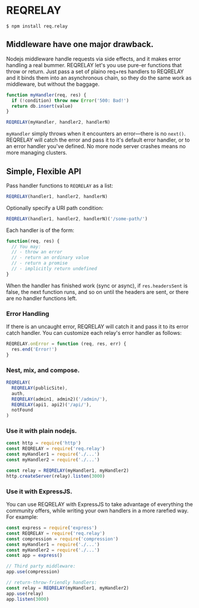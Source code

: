 # REQRELAY
```
$ npm install req.relay
```

## Middleware have one major drawback.
Nodejs middleware handle requests via side effects, and it makes error handling a real bummer. REQRELAY let's you use pure-er functions that throw or return. Just pass a set of plaino req+res handlers to REQRELAY and it binds them into an asynchronous chain, so they do the same work as middleware, but without the baggage.

```js
function myHandler(req, res) {
  if (!condition) throw new Error('500: Bad!')
  return db.insert(value)
}
```

```js
REQRELAY(myHandler, handler2, handlerN)
```

`myHandler` simply throws when it encounters an error&#8212;there is no `next()`. REQRELAY will catch the error and pass it to it's default error handler, or to an error handler you've defined. No more node server crashes means no more managing clusters.

## Simple, Flexible API
Pass handler functions to `REQRELAY` as a list:

```js
REQRELAY(handler1, handler2, handlerN)
```

Optionally specify a URI path condition:

```js
REQRELAY(handler1, handler2, handlerN)('/some-path/')
```

Each handler is of the form:

```js
function(req, res) {
  // You may:
  // - throw an error
  // - return an ordinary value
  // - return a promise
  // - implicitly return undefined
}
```
When the handler has finished work (sync or async), if `res.headersSent` is false, the next function runs, and so on until the headers are sent, or there are no handler functions left.

### Error Handling

If there is an uncaught error, REQRELAY will catch it and pass it to its error catch handler. You can customize each relay's error handler as follows:

```js
REQRELAY.onError = function (req, res, err) {
  res.end('Error!')
}
```

### Nest, mix, and compose.
```js
REQRELAY(
  REQRELAY(publicSite),
  auth,
  REQRELAY(admin1, admin2)('/admin/'),
  REQRELAY(api1, api2)('/api/'),
  notFound
)
```

### Use it with plain nodejs.
```js
const http = require('http')
const REQRELAY = require('req.relay')
const myHandler1 = require('./...')
const myHandler2 = require('./...')

const relay = REQRELAY(myHandler1, myHandler2)
http.createServer(relay).listen(3000)
```

### Use it with ExpressJS.
You can use REQRELAY with ExpressJS to take advantage of everything the community offers, while writing your own handlers in a more rarefied way. For example:

```js
const express = require('express')
const REQRELAY = require('req.relay')
const compression = require('compression')
const myHandler1 = require('./...')
const myHandler2 = require('./...')
const app = express()

// Third party middleware:
app.use(compression)

// return-throw-friendly handlers:
const relay = REQRELAY(myHandler1, myHandler2)
app.use(relay)
app.listen(3000)
```
